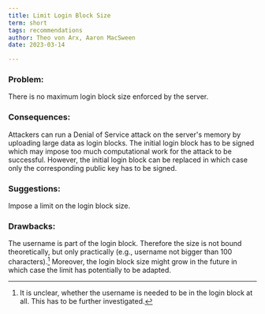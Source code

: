 ```yaml
---
title: Limit Login Block Size
term: short
tags: recommendations
author: Theo von Arx, Aaron MacSween
date: 2023-03-14

---
```


### Problem:

There is no maximum login block size enforced by the server.

### Consequences:

Attackers can run a Denial of Service attack on the server's memory by
uploading large data as login blocks. The initial login block has to be
signed which may impose too much computational work for the attack to be
successful. However, the initial login block can be replaced in which
case only the corresponding public key has to be signed.

### Suggestions:

Impose a limit on the login block size.

### Drawbacks:

The username is part of the login block. Therefore the size is not bound
theoretically, but only practically (e.g., username not bigger than 100
characters).[^1] Moreover, the login block size might grow in the future
in which case the limit has potentially to be adapted.

[^1]: It is unclear, whether the username is needed to be in the login
    block at all. This has to be further investigated.
